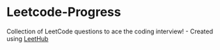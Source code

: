 # Leetcode-Progress
Collection of LeetCode questions to ace the coding interview! - Created using [LeetHub](https://github.com/QasimWani/LeetHub)
